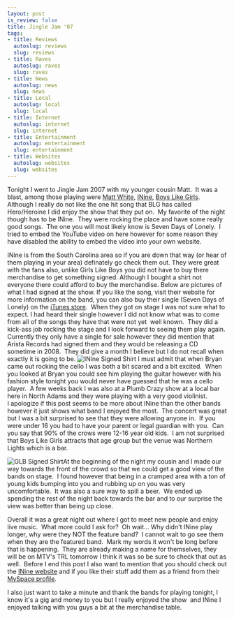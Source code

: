 ```yaml
--- 
layout: post
is_review: false
title: Jingle Jam '07
tags: 
- title: Reviews
  autoslug: reviews
  slug: reviews
- title: Raves
  autoslug: raves
  slug: raves
- title: News
  autoslug: news
  slug: news
- title: Local
  autoslug: local
  slug: local
- title: Internet
  autoslug: internet
  slug: internet
- title: Entertainment
  autoslug: entertainment
  slug: entertainment
- title: Websites
  autoslug: websites
  slug: websites
---
```


Tonight I went to Jingle Jam 2007 with my younger cousin Matt.  It was a blast, among those playing were [Matt White](http://www.mattwhitemusic.com/), [INine](http://www.inine.com/), [Boys Like Girls](http://www.boyslikegirls.com/).  Although I really do not like the one hit song that BLG has called Hero/Heroine I did enjoy the show that they put on.  My favorite of the night though has to be INine.  They were rocking the place and have some really good songs.  The one you will most likely know is Seven Days of Lonely.  I tried to embed the YouTube video on here however for some reason they have disabled the ability to embed the video into your own website.
  
INine is from the South Carolina area so if you are down that way (or hear of them playing in your area) definately go check them out.  They were great with the fans also, unlike Girls Like Boys you did not have to buy there merchandise to get something signed.  Although I bought a shirt not everyone there could afford to buy the merchandise.  Below are pictures of what I had signed at the show. If you like the song, visit their website for more information on the band, you can also buy their single (Seven Days of Lonely) on the [iTunes store](itms://phobos.apple.com/WebObjects/MZStore.woa/wa/viewAlbum?i=26216225&id=262162223&s=143441&partnerid=30&partnerid=30&siteID=W3RIIdWcIOU-beJY_SJHLbF_Qzi3aMZg6w&ign-mscache=1 "INine Single").  When they got on stage I was not sure what to expect. I had heard their single however I did not know what was to come from all of the songs they have that were not yet  well known.  They did a kick-ass job rocking the stage and I look forward to seeing them play again.  Currently they only have a single for sale however they did mention that Arista Records had signed them and they would be releasing a CD sometime in 2008.  They did give a month I believe but I do not recall when exactly it is going to be.
 ![INine Signed Shirt](http://www.josephcrawford.com/wp-content/uploads/2007/12/photo-1.jpg) I must admit that when Bryan came out rocking the cello I was both a bit scared and a bit excited.&nbsp; When you looked at Bryan you could see him playing the guitar however with his fashion style tonight you would never have guessed that he was a cello player.&nbsp; A few weeks back I was also at a Plumb Crazy show at a local bar here in North Adams and they were playing with a very good violinist.  
I apologize if this post seems to be more about INine than the other bands however it just shows what band I enjoyed the most.  The concert was great but I was a bit surprised to see that they were allowing anyone in.  If you were under 16 you had to have your parent or legal guardian with you.  Can you say that 90% of the crows were 12-16 year old kids.  I am not surprised that Boys Like Girls attracts that age group but the venue was Northern Lights which is a bar.  

![GLB Signed Shirt](http://www.josephcrawford.com/wp-content/uploads/2007/12/photo-3.jpg)At the beginning of the night my cousin and I made our way towards the front of the crowd so that we could get a good view of the bands on stage.  I found however that being in a cramped area with a ton of young kids bumping into you and rubbing up on you was very uncomfortable.  It was also a sure way to spill a beer.  We ended up spending the rest of the night back towards the bar and to our surprise the view was better than being up close. 
  
Overall it was a great night out where I got to meet new people and enjoy live music.  What more could I ask for?  Oh wait... Why didn't INine play longer, why were they NOT the feature band?  I cannot wait to go see them when they are the featured band.  Mark my words it won't be long before that is happening.  They are already making a name for themselves, they will be on MTV's TRL tomorrow I think it was so be sure to check that out as well.  Before I end this post I also want to mention that you should check out the [INine website](http://www.inine.com/) and if you like their stuff add them as a friend from their [MySpace profile](http://www.myspace.com/inine).

I also just want to take a minute and thank the bands for playing tonight, I know it's a gig and money to you but I really enjoyed the show  and INine I enjoyed talking with you guys a bit at the merchandise table.
